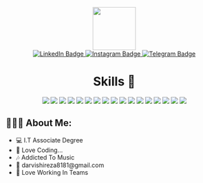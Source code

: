 <div id="header" align="center">
  <img src="https://media.giphy.com/media/M9gbBd9nbDrOTu1Mqx/giphy.gif" width="100"/>
  <div id"badges">
    <a href="https://www.linkedin.com/in/rez106">
    <img src="https://img.shields.io/badge/LinkedIn-blue?&logo=linkedin&logoColor=white" alt="LinkedIn Badge"/>
  </a>
    <a href="#">
    <img src="https://img.shields.io/badge/Instagram-purple?&logo=instagram&logoColor=white" alt="Instagram Badge"/>
  </a>
    <a href="https://t.me/Rez106">
    <img src="https://img.shields.io/badge/Telegram-blue?&logo=telegram&logoColor=white" alt="Telegram Badge"/>
  </a>
  </div>
</div>

<div id="skills" align="center">
  <h1>
    Skills 🎯
  </h1>
  <div>
    <img src="https://img.shields.io/badge/html5-%23E34F26.svg?style=for-the-badge&logo=html5&logoColor=white" />
    <img src="https://img.shields.io/badge/css3-%231572B6.svg?style=for-the-badge&logo=css3&logoColor=white" />
    <img src="https://img.shields.io/badge/javascript-%23323330.svg?style=for-the-badge&logo=javascript&logoColor=%23F7DF1E" />
    <img src="https://img.shields.io/badge/SASS-hotpink.svg?style=for-the-badge&logo=SASS&logoColor=white" />
    <img src="https://img.shields.io/badge/tailwindcss-%2338B2AC.svg?style=for-the-badge&logo=tailwind-css&logoColor=white" />
    <img src="https://img.shields.io/badge/bootstrap-%238511FA.svg?style=for-the-badge&logo=bootstrap&logoColor=white" />
    <img src="https://img.shields.io/badge/styled--components-DB7093?style=for-the-badge&logo=styled-components&logoColor=white" />
    <img src="https://img.shields.io/badge/react-%2320232a.svg?style=for-the-badge&logo=react&logoColor=%2361DAFB" />
    <img src="https://img.shields.io/badge/-React%20Query-FF4154?style=for-the-badge&logo=react%20query&logoColor=white" />
    <img src="https://img.shields.io/badge/redux-%23593d88.svg?style=for-the-badge&logo=redux&logoColor=white" />
    <img src="https://img.shields.io/badge/React_Router-CA4245?style=for-the-badge&logo=react-router&logoColor=white" />
    <img src="https://img.shields.io/badge/MUI-%230081CB.svg?style=for-the-badge&logo=mui&logoColor=white" />
    <img src="https://img.shields.io/badge/Next-black?style=for-the-badge&logo=next.js&logoColor=white" />
    <img src="https://img.shields.io/badge/vite-%23646CFF.svg?style=for-the-badge&logo=vite&logoColor=white" />
    <img src="https://img.shields.io/badge/Vuejs-%ffffff.svg?style=for-the-badge&logo=vuedotjs&logoColor=ffffff" />
    <img src="https://img.shields.io/badge/Nuxtjs-%ffffff.svg?style=for-the-badge&logo=nuxtdotjs&logoColor=ffffff" />
    <img src="https://img.shields.io/badge/Vuetify-%2320232a.svg?style=for-the-badge&logo=vuetify&logoColor=%1867C0" />
  </div>
</div>

<div id="about-me">
  <h2>👨🏼‍💻 About Me:</h2>
<ul>
  <li>💻 I.T Associate Degree
</li>
  <li>💟 Love Coding...
</li>
  <li>🎶 Addicted To Music
</li>
  <li>📧 darvishireza8181@gmail.com
</li>
  <li>
    🤝 Love Working In Teams
  </li>
</ul>

</div>
